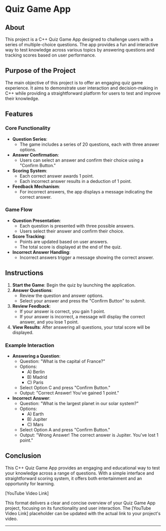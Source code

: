# Quiz Game App

## About
This project is a C++ Quiz Game App designed to challenge users with a series of multiple-choice questions. The app provides a fun and interactive way to test knowledge across various topics by answering questions and tracking scores based on user performance.

## Purpose of the Project
The main objective of this project is to offer an engaging quiz game experience. It aims to demonstrate user interaction and decision-making in C++ while providing a straightforward platform for users to test and improve their knowledge.

## Features
### Core Functionality
- **Question Series**:
  - The game includes a series of 20 questions, each with three answer options.
- **Answer Confirmation**:
  - Users can select an answer and confirm their choice using a "Confirm Button."
- **Scoring System**:
  - Each correct answer awards 1 point.
  - Each incorrect answer results in a deduction of 1 point.
- **Feedback Mechanism**:
  - For incorrect answers, the app displays a message indicating the correct answer.

### Game Flow
- **Question Presentation**:
  - Each question is presented with three possible answers.
  - Users select their answer and confirm their choice.
- **Score Tracking**:
  - Points are updated based on user answers.
  - The total score is displayed at the end of the quiz.
- **Incorrect Answer Handling**:
  - Incorrect answers trigger a message showing the correct answer.

## Instructions
1. **Start the Game**: Begin the quiz by launching the application.
2. **Answer Questions**:
   - Review the question and answer options.
   - Select your answer and press the "Confirm Button" to submit.
3. **Review Feedback**:
   - If your answer is correct, you gain 1 point.
   - If your answer is incorrect, a message will display the correct answer, and you lose 1 point.
4. **View Results**: After answering all questions, your total score will be displayed.

### Example Interaction
- **Answering a Question**:
  - Question: "What is the capital of France?"
  - Options: 
    - A) Berlin
    - B) Madrid
    - C) Paris
  - Select Option C and press "Confirm Button."
  - Output: "Correct Answer! You've gained 1 point."
- **Incorrect Answer**:
  - Question: "What is the largest planet in our solar system?"
  - Options:
    - A) Earth
    - B) Jupiter
    - C) Mars
  - Select Option A and press "Confirm Button."
  - Output: "Wrong Answer! The correct answer is Jupiter. You've lost 1 point."

## Conclusion
This C++ Quiz Game App provides an engaging and educational way to test your knowledge across a range of questions. With a simple interface and straightforward scoring system, it offers both entertainment and an opportunity for learning.

[YouTube Video Link]

This format delivers a clear and concise overview of your Quiz Game App project, focusing on its functionality and user interaction. The [YouTube Video Link] placeholder can be updated with the actual link to your project's video.

---
